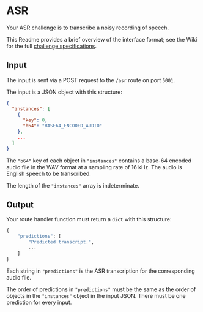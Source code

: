 # ASR

Your ASR challenge is to transcribe a noisy recording of speech.

This Readme provides a brief overview of the interface format; see the Wiki for the full [challenge specifications](https://github.com/til-ai/til-25/wiki/Challenge-specifications).

## Input

The input is sent via a POST request to the `/asr` route on port `5001`.

The input is a JSON object with this structure:

```JSON
{
  "instances": [
    {
      "key": 0,
      "b64": "BASE64_ENCODED_AUDIO"
    },
    ...
  ]
}
```

The `"b64"` key of each object in `"instances"` contains a base-64 encoded audio file in the WAV format at a sampling rate of 16 kHz. The audio is English speech to be transcribed.

The length of the `"instances"` array is indeterminate.

## Output

Your route handler function must return a `dict` with this structure:

```Python
{
    "predictions": [
        "Predicted transcript.",
        ...
    ]
}
```

Each string in `"predictions"` is the ASR transcription for the corresponding audio file.

The order of predictions in `"predictions"` must be the same as the order of objects in the `"instances"` object in the input JSON. There must be one prediction for every input.
